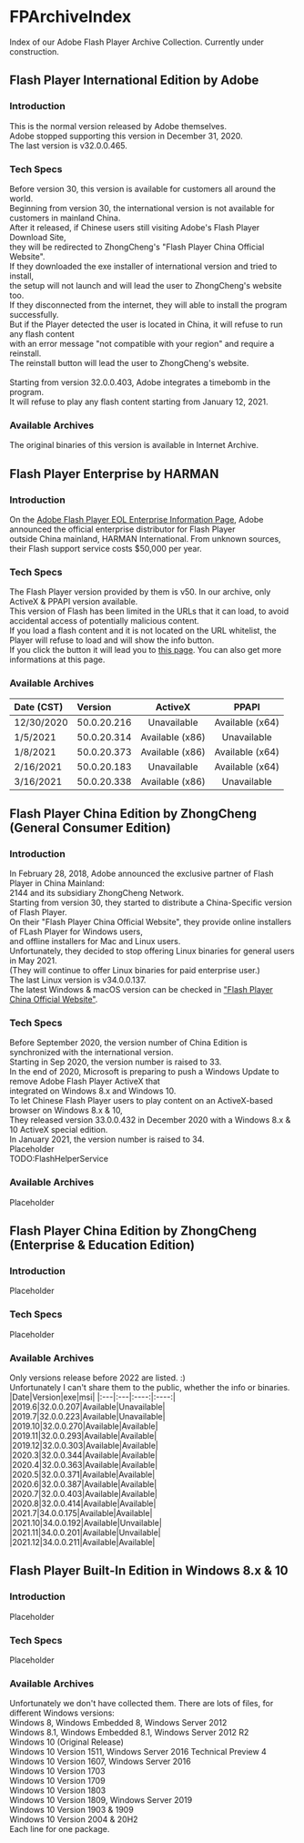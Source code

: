 # FPArchiveIndex
Index of our Adobe Flash Player Archive Collection. Currently under construction.

## Flash Player International Edition by Adobe
### Introduction
This is the normal version released by Adobe themselves. </br>
Adobe stopped supporting this version in December 31, 2020.</br>
The last version is v32.0.0.465.
### Tech Specs
Before version 30, this version is available for customers all around the world.</br>
Beginning from version 30, the international version is not available for customers in mainland China.</br>
After it released, if Chinese users still visiting Adobe's Flash Player Download Site,</br>
they will be redirected to ZhongCheng's "Flash Player China Official Website".</br>
If they downloaded the exe installer of international version and tried to install,</br>
the setup will not launch and will lead the user to ZhongCheng's website too.</br>
If they disconnected from the internet, they will able to install the program successfully.</br>
But if the Player detected the user is located in China, it will refuse to run any flash content</br>
with an error message "not compatible with your region" and require a reinstall.</br>
The reinstall button will lead the user to ZhongCheng's website.</br></br>
Starting from version 32.0.0.403, Adobe integrates a timebomb in the program.</br>
It will refuse to play any flash content starting from January 12, 2021.
### Available Archives
The original binaries of this version is available in Internet Archive. 

## Flash Player Enterprise by HARMAN
### Introduction
On the [Adobe Flash Player EOL Enterprise Information Page](https://www.adobe.com/products/flashplayer/enterprise-end-of-life.html), 
Adobe announced the official enterprise distributor for Flash Player</br>
outside China mainland, HARMAN International. From unknown sources, their Flash support service costs $50,000 per year.
### Tech Specs
The Flash Player version provided by them is v50. In our archive, only ActiveX & PPAPI version available.</br>
This version of Flash has been limited in the URLs that it can load, to avoid accidental access of potentially malicious content.</br>
If you load a flash content and it is not located on the URL whitelist, the Player will refuse to load and will show the info button.</br>
If you click the button it will lead you to [this page](https://airsdk.harman.com/flashplayer/blocked?url=URL). You can also get more informations at this page.
### Available Archives
|Date (CST)|Version|ActiveX|PPAPI|
|:---|:---|:----:|:----:|
|12/30/2020|50.0.20.216|Unavailable|Available (x64)|
|1/5/2021|50.0.20.314|Available (x86)|Unavailable|
|1/8/2021|50.0.20.373|Available (x86)|Available (x64)|
|2/16/2021|50.0.20.183|Unavailable|Available (x64)|
|3/16/2021|50.0.20.338|Available (x86)|Unavailable|

## Flash Player China Edition by ZhongCheng (General Consumer Edition)
### Introduction
In February 28, 2018, Adobe announced the exclusive partner of Flash Player in China Mainland:</br>
2144 and its subsidiary ZhongCheng Network.</br>
Starting from version 30, they started to distribute a China-Specific version of Flash Player.</br>
On their "Flash Player China Official Website", they provide online installers of FLash Player for Windows users,</br>
and offline installers for Mac and Linux users.</br>
Unfortunately, they decided to stop offering Linux binaries for general users in May 2021.</br>
(They will continue to offer Linux binaries for paid enterprise user.)</br>
The last Linux version is v34.0.0.137.</br>
The latest Windows & macOS version can be checked in ["Flash Player China Official Website"](https://www.flash.cn/download-wins).
### Tech Specs
Before September 2020, the version number of China Edition is synchronized with the international version.</br>
Starting in Sep 2020, the version number is raised to 33.</br>
In the end of 2020, Microsoft is preparing to push a Windows Update to remove Adobe Flash Player ActiveX that</br>
integrated on Windows 8.x and Windows 10.</br>
To let Chinese Flash Player users to play content on an ActiveX-based browser on Windows 8.x & 10,</br>
They released version 33.0.0.432 in December 2020 with a Windows 8.x & 10 ActiveX special edition.</br>
In January 2021, the version number is raised to 34.</br>
Placeholder</br>
TODO:FlashHelperService
### Available Archives
Placeholder

## Flash Player China Edition by ZhongCheng (Enterprise & Education Edition)
### Introduction
Placeholder
### Tech Specs
Placeholder
### Available Archives
Only versions release before 2022 are listed. :)</br>
Unfortunately I can't share them to the public, whether the info or binaries.
|Date|Version|exe|msi|
|:---|:---|:----:|:----:|
|2019.6|32.0.0.207|Available|Unavailable|
|2019.7|32.0.0.223|Available|Unavailable|
|2019.10|32.0.0.270|Available|Available|
|2019.11|32.0.0.293|Available|Available|
|2019.12|32.0.0.303|Available|Available|
|2020.3|32.0.0.344|Available|Available|
|2020.4|32.0.0.363|Available|Available|
|2020.5|32.0.0.371|Available|Available|
|2020.6|32.0.0.387|Available|Available|
|2020.7|32.0.0.403|Available|Available|
|2020.8|32.0.0.414|Available|Available|
|2021.7|34.0.0.175|Available|Available|
|2021.10|34.0.0.192|Available|Unvailable|
|2021.11|34.0.0.201|Available|Unvailable|
|2021.12|34.0.0.211|Available|Available|

## Flash Player Built-In Edition in Windows 8.x & 10
### Introduction
Placeholder
### Tech Specs
Placeholder
### Available Archives
Unfortunately we don't have collected them. There are lots of files, for different Windows versions:</br>
Windows 8, Windows Embedded 8, Windows Server 2012</br>
Windows 8.1, Windows Embedded 8.1, Windows Server 2012 R2</br>
Windows 10 (Original Release)</br>
Windows 10 Version 1511, Windows Server 2016 Technical Preview 4</br>
Windows 10 Version 1607, Windows Server 2016</br>
Windows 10 Version 1703</br>
Windows 10 Version 1709</br>
Windows 10 Version 1803</br>
Windows 10 Version 1809, Windows Server 2019</br>
Windows 10 Version 1903 & 1909</br>
Windows 10 Version 2004 & 20H2</br>
Each line for one package.
